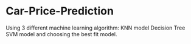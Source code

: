 # Car-Price-Prediction

Using 3 different machine learning algorithm:
KNN model
Decision Tree
SVM model 
and choosing the best fit model.
